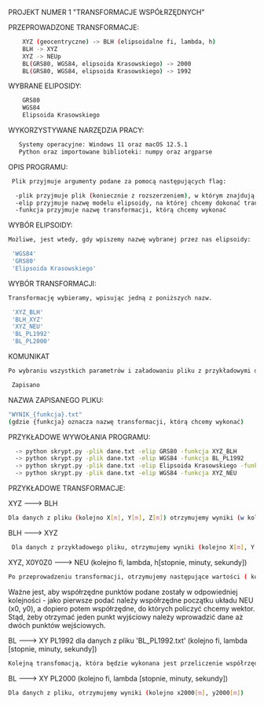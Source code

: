 PROJEKT NUMER 1 "TRANSFORMACJE WSPÓŁRZĘDNYCH"

PRZEPROWADZONE TRANSFORMACJE:
```sh
    XYZ (geocentryczne) -> BLH (elipsoidalne fi, lambda, h)
    BLH -> XYZ
    XYZ -> NEUp
    BL(GRS80, WGS84, elipsoida Krasowskiego) -> 2000
    BL(GRS80, WGS84, elipsoida Krasowskiego) -> 1992
```
 WYBRANE ELIPOSIDY:
 ```sh
     GRS80
     WGS84
     Elipsoida Krasowskiego
 ```
 WYKORZYSTYWANE NARZĘDZIA PRACY:
 ```sh
    Systemy operacyjne: Windows 11 oraz macOS 12.5.1
    Python oraz importowane biblioteki: numpy oraz argparse
```

OPIS PROGRAMU:
```sh
 Plik przyjmuje argumenty podane za pomocą następujących flag:
 ```

 ```sh
   -plik przyjmuje plik (koniecznie z rozszerzeniem), w którym znajdują się dane potrzebne do wykonania transformacji
   -elip przyjmuje nazwę modelu elipsoidy, na której chcemy dokonać transformacji
   -funkcja przyjmuje nazwę transformacji, którą chcemy wykonać
  ```
  
  WYBÓR ELIPSOIDY:
  ```sh
  Możliwe, jest wtedy, gdy wpiszemy nazwę wybranej przez nas elipsoidy:
  ```
  ```sh
   'WGS84'
   'GRS80'
   'Elipsoida Krasowskiego'
  ```
  
  WYBÓR TRANSFORMACJI:
  ```sh
  Transformację wybieramy, wpisując jedną z poniższych nazw.
  ```
  ```sh
   'XYZ_BLH'
   'BLH_XYZ'
   'XYZ_NEU'
   'BL_PL1992'
   'BL_PL2000'
  ```
  KOMUNIKAT
  ```sh
  Po wybraniu wszystkich parametrów i załadowaniu pliku z przykładowymi danymi, utworzy się plik z wynikami obliczeń w formacie txt.
```
  ```sh
   Zapisano
  ```
 NAZWA ZAPISANEGO PLIKU:
  ```sh
  "WYNIK_{funkcja}.txt"
  (gdzie {funkcja} oznacza nazwę transformacji, którą chcemy wykonać)
  ```
  
  PRZYKŁADOWE WYWOŁANIA PROGRAMU:
  ```sh
    -> python skrypt.py -plik dane.txt -elip GRS80 -funkcja XYZ_BLH
    -> python skrypt.py -plik dane.txt -elip WGS84 -funkcja BL_PL1992
    -> python skrypt.py -plik dane.txt -elip Elipsoida Krasowskiego -funkcja BL_XYZ
    -> python skrypt.py -plik dane.txt -elip WGS84 -funkcja XYZ_NEU
  ```
  
  
  PRZYKŁADOWE TRANSFORMACJE:
  
  XYZ ---> BLH
  ```sh
  Dla danych z pliku (kolejno X[m], Y[m], Z[m]) otrzymujemy wyniki (w kolejnych linijkach fi1, l1, h1, fi2, l2, h2, [stopnie, minuty, sekundy]...)
  ```

  
  BLH ---> XYZ
 ```sh
  Dla danych z przykładowego pliku, otrzymujemy wyniki (kolejno X[m], Y[m], Z[m])
  ```
  
  
  XYZ, X0Y0Z0 ---> NEU  (kolejno fi, lambda, h[stopnie, minuty, sekundy])
  ```sh
Po przeprowadzeniu transformacji, otrzymujemy następujące wartości ( kolejno : N, E, U[stopnie, minuty, sekundy])
```
Ważne jest, aby współrzędne punktów podane zostały w odpowiedniej kolejności - jako pierwsze podać należy współrzędne początku układu NEU (x0, y0), a dopiero potem współrzędne, do których policzyć chcemy wektor. Stąd, żeby otrzymać jeden punkt wyjściowy należy wprowadzić dane aż dwóch punktów wejściowych.

BL ---> XY PL1992 dla danych z pliku 'BL_PL1992.txt' (kolejno fi, lambda [stopnie, minuty, sekundy])
```sh
Kolejną transfomacją, która będzie wykonana jest przeliczenie współrzędnych geodezyjnech do układu współrzędnych 1992. Otrzymujemy wyniki (kolejno X92[m],Y92[m])
 ``` 
 
BL ---> XY PL2000 (kolejno fi, lambda [stopnie, minuty, sekundy])
```sh
Dla danych z pliku, otrzymujemy wyniki (kolejno x2000[m], y2000[m])
 ```
  

 
